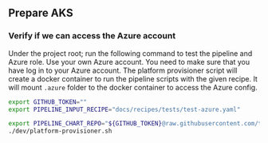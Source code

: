 ## Prepare AKS

### Verify if we can access the Azure account

Under the project root; run the following command to test the pipeline and Azure role. Use your own Azure account.
You need to make sure that you have log in to your Azure account. The platform provisioner script will create a docker container to run the pipeline scripts with the given recipe.
It will mount `.azure` folder to the docker container to access the Azure config.

```bash
export GITHUB_TOKEN=""
export PIPELINE_INPUT_RECIPE="docs/recipes/tests/test-azure.yaml"

export PIPELINE_CHART_REPO="${GITHUB_TOKEN}@raw.githubusercontent.com/tibco/platform-provisioner/gh-pages/"
./dev/platform-provisioner.sh
```



